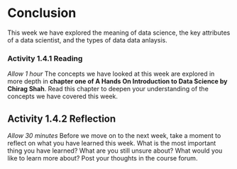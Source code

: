 # Conclusion

This week we have explored the meaning of data science, the key attributes of a
data scientist, and the types of data data anlaysis.

<!--something about financial crisis-->

### Activity 1.4.1 Reading

_Allow 1 hour_ The concepts we have looked at this week are explored in more
depth in **chapter one of A Hands On Introduction to Data Science by Chirag
Shah**. Read this chapter to deepen your understanding of the concepts we have
covered this week.

## Activity 1.4.2 Reflection

_Allow 30 minutes_ Before we move on to the next week, take a moment to reflect
on what you have learned this week. What is the most important thing you have
learned? What are you still unsure about? What would you like to learn more
about? Post your thoughts in the course forum.

<!-- TODO: better conclusion -->
